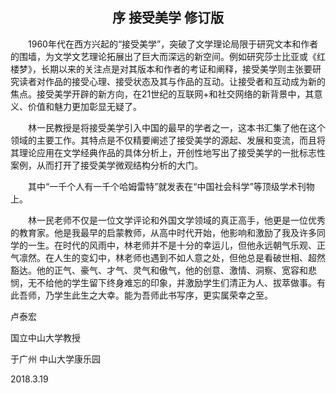 ## <center>序 接受美学 修订版

 &emsp;&emsp;1960年代在西方兴起的“接受美学”，突破了文学理论局限于研究文本和作者的围墙，为文学文艺理论拓展出了巨大而深远的新空间。例如研究莎士比亚或《红楼梦》，长期以来的关注点是对其版本和作者的考证和阐释，接受美学则主张要研究读者对作品的接受心理、接受状态及其与作品的互动。让接受者和互动成为新的焦点。接受美学开辟的新方向，在21世纪的互联网+和社交网络的新背景中，其意义、价值和魅力更加彰显无疑了。

 &emsp;&emsp;林一民教授是将接受美学引入中国的最早的学者之一，这本书汇集了他在这个领域的主要工作。其特点是不仅精要阐述了接受美学的源起、发展和变流，而且将其理论应用在文学经典作品的具体分析上，开创性地写出了接受美学的一批标志性案例，从而打开了接受美学微观结构分析的大门。

&emsp;&emsp;其中“一千个人有一千个哈姆雷特”就发表在“中国社会科学”等顶级学术刊物上。

 &emsp;&emsp;林一民老师不仅是一位文学评论和外国文学领域的真正高手，他更是一位优秀的教育家。他是我最早的启蒙教师，从高中时代开始，他影响和激励了我及许多同学的一生。在时代的风雨中，林老师并不是十分的幸运儿，但他永远朝气乐观、正气凛然。在人生的变幻中，林老师也遇到不如人意之处，但他总是看破世相、超然豁达。他的正气、豪气、才气、灵气和傲气，他的创意、激情、洞察、宽容和悲悯，无不给他的学生留下终身难忘的印象，并激励学生们清正为人、拔萃做事。有此吾师，乃学生此生之大幸。能为吾师此书写序，更实属荣幸之至。

  


  


  

卢泰宏

国立中山大学教授

于广州 中山大学康乐园

2018.3.19

  


  


  


